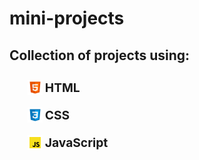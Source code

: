 # mini-projects

## Collection of projects using:

<ul style="list-style: none">
  <li style="padding: 10px 5px; display:flex; align-items: center; gap: 4px">
    <img src="./readme/icons/html.png" width="24px" alt="Html language logo" />
    <span style="font-size: 1.2rem; font-weight: bold">HTML</span>
  </li>
  <li style="padding: 10px 5px; display:flex; align-items: center; gap: 4px">
    <img  src="./readme/icons/css.png" width="24px" alt="Css language logo" />
     <span style="font-size: 1.2rem; font-weight: bold">CSS</span>
  </li>
  <li style="padding: 10px 5px; display:flex; align-items: center; gap: 4px">
    <img  src="./readme/icons/js.png" width="24px" alt="JavaScript language logo" />
      <span style="font-size: 1.2rem; font-weight: bold">JavaScript</span>
  </li>
</ul>
